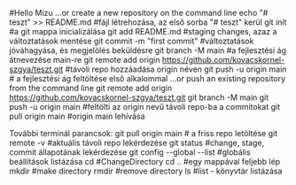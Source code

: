 #Hello Mizu
…or create a new repository on the command line
echo "# teszt" >> README.md #fájl létrehozása, az első sorba "# teszt" kerül
git init #a git mappa inicializálása
git add README.md #staging changes, azaz a változtatások mentése
git commit -m "first commit" #változtatások jóváhagyása, és megjelölés beküldésre
git branch -M main #a fejlesztési ág átnevezése main-re
git remote add origin https://github.com/kovacskornel-szgya/teszt.git #távoli repo hozzáadása origin néven
git push -u origin main # a fejlesztési ág feltöltése első alkalommal
…or push an existing repository from the command line
git remote add origin https://github.com/kovacskornel-szgya/teszt.git
git branch -M main
git push -u origin main #feltölti az origin nevű távoli repo-ba a commitokat
git pull origin main #origin main lehívása

További terminál parancsok:
git pull origin main #  a friss repo letöltése
git remote -v #aktuális távoli repo lekérdezése
git status #change, stage, commit állapotának lekérdezése
git config --global --list #globális beállítások listázása
cd <directory name>#ChangeDirectory
cd .. #egy mappával feljebb lép
mkdir <directory name> #make directory
rmdir <directory name> #remove directory
ls #list - könyvtár listázása
